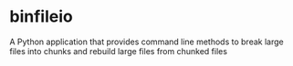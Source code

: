 # binfileio
A Python application that provides command line methods to break large files into chunks and rebuild large files from chunked files
